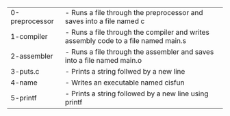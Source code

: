 <table>
<tr>
	<td>0-preprocessor</td>
	<td> - Runs a file through the preprocessor and saves into a file named c</td>
</tr>
<tr>
	<td>1-compiler</td>
	<td> - Runs a file through the compiler and writes assembly code to a file named main.s</td>
</tr>
<tr>
	<td>2-assembler</td>
	<td> - Runs a file through the assembler and saves into a file named main.o</td>
</tr>
<tr>
	<td>3-puts.c</td>
	<td> - Prints a string follwed by a new line</td>
</tr>
<tr>
	<td>4-name</td>
	<td> - Writes an executable named cisfun</td>
</tr>
<tr>
	<td>5-printf</td>
	<td> - Prints a string followed by a new line using printf</td>
</tr>
